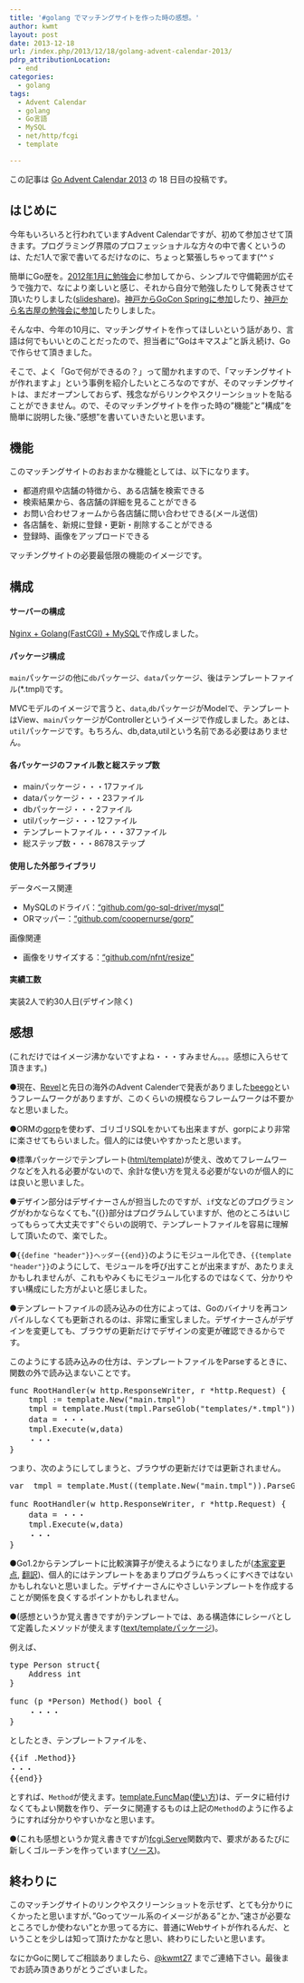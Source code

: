 ```yaml
---
title: '#golang でマッチングサイトを作った時の感想。'
author: kwmt
layout: post
date: 2013-12-18
url: /index.php/2013/12/18/golang-advent-calendar-2013/
pdrp_attributionLocation:
  - end
categories:
  - golang
tags:
  - Advent Calendar
  - golang
  - Go言語
  - MySQL
  - net/http/fcgi
  - template

---
```

この記事は <a href="http://qiita.com/advent-calendar/2013/go" target="_blank">Go Advent Calendar 2013</a> の 18 日目の投稿です。

## はじめに

今年もいろいろと行われていますAdvent Calendarですが、初めて参加させて頂きます。プログラミング界隈のプロフェッショナルな方々の中で書くというのは、ただ1人で家で書いてるだけなのに、ちょっと緊張しちゃってます(^^ゞ　 

簡単にGo歴を。<a href="http://bit.ly/1dJqET7" target="_blank">2012年1月に勉強会</a>に参加してから、シンプルで守備範囲が広そうで強力で、なにより楽しいと感じ、それから自分で勉強したりして発表させて頂いたりしました(<a href="http://www.slideshare.net/yasi_life/presentations" target="_blank">slideshare</a>)。<a href="http://go-talks-kwmt.appspot.com/2013/gocon-spring.slide#1" target="_blank">神戸からGoCon Springに参加</a>したり、<a href="http://bit.ly/1dJqv20" target="_blank">神戸から名古屋の勉強会に参加</a>したりしました。 

そんな中、今年の10月に、マッチングサイトを作ってほしいという話があり、言語は何でもいいとのことだったので、担当者に&#8221;Goはキマスよ&#8221;と訴え続け、Goで作らせて頂きました。 

そこで、よく「Goで何ができるの？」って聞かれますので、「マッチングサイトが作れますよ」という事例を紹介したいところなのですが、そのマッチングサイトは、まだオープンしておらず、残念ながらリンクやスクリーンショットを貼ることができません。ので、そのマッチングサイトを作った時の&#8221;機能&#8221;と&#8221;構成&#8221;を簡単に説明した後、&#8221;感想&#8221;を書いていきたいと思います。

<!--more-->

## 機能

このマッチングサイトのおおまかな機能としては、以下になります。 

  * 都道府県や店舗の特徴から、ある店舗を検索できる
  * 検索結果から、各店舗の詳細を見ることができる
  * お問い合わせフォームから各店舗に問い合わせできる(メール送信)
  * 各店舗を、新規に登録・更新・削除することができる
  * 登録時、画像をアップロードできる

マッチングサイトの必要最低限の機能のイメージです。

## 構成

#### サーバーの構成

<a href="http://kwmt27.net/index.php/2013/10/03/nginx-golang-fcgi-mysql/" target="_blank">Nginx + Golang(FastCGI) + MySQL</a>で作成しました。 

#### パッケージ構成

`main`パッケージの他に`db`パッケージ、`data`パッケージ、後はテンプレートファイル(*.tmpl)です。 

MVCモデルのイメージで言うと、`data`,`db`パッケージがModelで、テンプレートはView、`main`パッケージがControllerというイメージで作成しました。あとは、`util`パッケージです。もちろん、db,data,utilという名前である必要はありません。 

#### 各パッケージのファイル数と総ステップ数

  * mainパッケージ・・・17ファイル
  * dataパッケージ・・・23ファイル
  * dbパッケージ・・・2ファイル
  * utilパッケージ・・・12ファイル
  * テンプレートファイル・・・37ファイル
  * 総ステップ数・・・8678ステップ

#### 使用した外部ライブラリ

データベース関連

  * MySQLのドライバ：<a href="https://github.com/go-sql-driver/mysql" target="_blank">&#8220;github.com/go-sql-driver/mysql&#8221;</a>
  * ORマッパー：<a href="https://github.com/coopernurse/gorp" target="_blank">&#8220;github.com/coopernurse/gorp&#8221;</a>

画像関連

  * 画像をリサイズする：<a href="https://github.com/nfnt/resize" target="_blank">&#8220;github.com/nfnt/resize&#8221;</a>

#### 実績工数

実装2人で約30人日(デザイン除く) 

## 感想

(これだけではイメージ沸かないですよね・・・すみません。。。感想に入らせて頂きます。) 

●現在、<a href="http://robfig.github.io/revel/" target="_blank">Revel</a>と先日の海外のAdvent Calenderで発表がありました<a href="http://blog.gopheracademy.com/day-05-beego" target="_blank">beego</a>というフレームワークがありますが、このくらいの規模ならフレームワークは不要かなと思いました。 

●ORMの<a href="https://github.com/coopernurse/gorp" target="_blank">gorp</a>を使わず、ゴリゴリSQLをかいても出来ますが、gorpにより非常に楽させてもらいました。個人的には使いやすかったと思います。 

●標準パッケージでテンプレート(<a href="http://golang.org/pkg/html/template/" target="_blank">html/template</a>)が使え、改めてフレームワークなどを入れる必要がないので、余計な使い方を覚える必要がないのが個人的には良いと思いました。 

●デザイン部分はデザイナーさんが担当したのですが、`if`文などのプログラミングがわかならなくても、&#8221;{{}}部分はプログラムしていますが、他のところはいじってもらって大丈夫です&#8221;ぐらいの説明で、テンプレートファイルを容易に理解して頂いたので、楽でした。 

●`{{define "header"}}ヘッダー{{end}}`のようにモジュール化でき、`{{template "header"}}`のようにして、モジュールを呼び出すことが出来ますが、あたりまえかもしれませんが、これもやみくもにモジュール化するのではなくて、分かりやすい構成にした方がよいと感じました。 

●テンプレートファイルの読み込みの仕方によっては、Goのバイナリを再コンパイルしなくても更新されるのは、非常に重宝しました。デザイナーさんがデザインを変更しても、ブラウザの更新だけでデザインの変更が確認できるからです。 

このようにする読み込みの仕方は、テンプレートファイルをParseするときに、関数の外で読み込まないことです。

<pre class="go">func RootHandler(w http.ResponseWriter, r *http.Request) {
	tmpl := template.New("main.tmpl")
	tmpl = template.Must(tmpl.ParseGlob("templates/*.tmpl"))
	data = ・・・
	tmpl.Execute(w,data)
	・・・
}
</pre>

つまり、次のようにしてしまうと、ブラウザの更新だけでは更新されません。 

<pre class="go">var  tmpl = template.Must((template.New("main.tmpl")).ParseGlob("templates/*.tmpl"))

func RootHandler(w http.ResponseWriter, r *http.Request) {
	data = ・・・
	tmpl.Execute(w,data)
	・・・
}
</pre>

●Go1.2からテンプレートに比較演算子が使えるようになりましたが(<a href="http://golang.org/doc/go1.2#text_template" target="_blank">本家変更点</a>, <a href="https://github.com/kwmt/golangwiki/blob/master/doc/go1.2.md#the-texttemplate-and-htmltemplate-packages" target="_blank">翻訳</a>)、個人的にはテンプレートをあまりプログラムちっくにすべきではないかもしれないと思いました。デザイナーさんにやさしいテンプレートを作成することが関係を良くするポイントかもしれません。 

●(感想というか覚え書きですが)テンプレートでは、ある構造体にレシーバとして定義したメソッドが使えます(<a href="http://golang.org/pkg/text/template/#hdr-Arguments" target="_blank">text/templateパッケージ</a>)。

例えば、 

<pre class="go">type Person struct{
	Address int
}

func (p *Person) Method() bool {
	・・・・
} 
</pre>

としたとき、テンプレートファイルを、

<pre class="go">{{if .Method}}
・・・
{{end}}
</pre>

とすれば、`Method`が使えます。<a href="http://golang.org/pkg/text/template/#FuncMap" target="_blank">template.FuncMap</a>(<a href="http://bit.ly/1acasGJ" target="_blank">使い方</a>)は、データに紐付けなくてもよい関数を作り、データに関連するものは上記の`Method`のように作るようにすれば分かりやすいかなと思います。

●(これも感想というか覚え書きですが)<a href="http://golang.org/pkg/net/http/fcgi/" target="_blank">fcgi.Serve</a>関数内で、要求があるたびに新しくゴルーチンを作っています(<a href="http://golang.org/src/pkg/net/http/fcgi/child.go?s=6606:6660#L262" target="_blank">ソース</a>)。 

## 終わりに

このマッチングサイトのリンクやスクリーンショットを示せず、とても分かりにくかったと思いますが、&#8221;Goってツール系のイメージがある&#8221;とか、&#8221;速さが必要なところでしか使わない&#8221;とか思ってる方に、普通にWebサイトが作れるんだ、ということを少しは知って頂けたかなと思い、終わりにしたいと思います。 

なにかGoに関してご相談ありましたら、[@kwmt27][1] までご連絡下さい。最後までお読み頂きありがとうございました。

 [1]: https://twitter.com/kwmt27